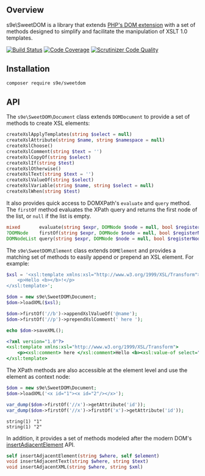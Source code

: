 ## Overview

s9e\\SweetDOM is a library that extends [PHP's DOM extension](https://www.php.net/manual/en/book.dom.php) with a set of methods designed to simplify and facilitate the manipulation of XSLT 1.0 templates.

[![Build Status](https://travis-ci.org/s9e/SweetDOM.svg?branch=master)](https://travis-ci.org/s9e/SweetDOM)
[![Code Coverage](https://scrutinizer-ci.com/g/s9e/SweetDOM/badges/coverage.png?b=master)](https://scrutinizer-ci.com/g/s9e/SweetDOM/?branch=master)
[![Scrutinizer Code Quality](https://scrutinizer-ci.com/g/s9e/SweetDOM/badges/quality-score.png?b=master)](https://scrutinizer-ci.com/g/s9e/SweetDOM/?branch=master)


## Installation

```bash
composer require s9e/sweetdom
```


## API

The `s9e\SweetDOM\Document` class extends `DOMDocument` to provide a set of methods to create XSL elements:
```php
createXslApplyTemplates(string $select = null)
createXslAttribute(string $name, string $namespace = null)
createXslChoose()
createXslComment(string $text = '')
createXslCopyOf(string $select)
createXslIf(string $test)
createXslOtherwise()
createXslText(string $text = '')
createXslValueOf(string $select)
createXslVariable(string $name, string $select = null)
createXslWhen(string $test)
```

It also provides quick access to DOMXPath's `evaluate` and `query` method. The `firstOf` method evaluates the XPath query and returns the first node of the list, or `null` if the list is empty.
```php
mixed       evaluate(string $expr, DOMNode $node = null, bool $registerNodeNS = true)
?DOMNode    firstOf(string $expr, DOMNode $node = null, bool $registerNodeNS = true)
DOMNodeList query(string $expr, DOMNode $node = null, bool $registerNodeNS = true)
```

The `s9e\SweetDOM\Element` class extends `DOMElement` and provides a matching set of methods to easily append or prepend an XSL element. For example:

```php
$xsl = '<xsl:template xmlns:xsl="http://www.w3.org/1999/XSL/Transform">
    <p>Hello <b></b>!</p>
</xsl:template>';

$dom = new s9e\SweetDOM\Document;
$dom->loadXML($xsl);

$dom->firstOf('//b')->appendXslValueOf('@name');
$dom->firstOf('//p')->prependXslComment(' here ');

echo $dom->saveXML();
```
```xsl
<?xml version="1.0"?>
<xsl:template xmlns:xsl="http://www.w3.org/1999/XSL/Transform">
    <p><xsl:comment> here </xsl:comment>Hello <b><xsl:value-of select="@name"/></b>!</p>
</xsl:template>
```

The XPath methods are also accessible at the element level and use the element as context node:
```php
$dom = new s9e\SweetDOM\Document;
$dom->loadXML('<x id="1"><x id="2"/></x>');

var_dump($dom->firstOf('//x')->getAttribute('id'));
var_dump($dom->firstOf('//x')->firstOf('x')->getAttribute('id'));
```
```
string(1) "1"
string(1) "2"
```

In addition, it provides a set of methods modeled after the modern DOM's [insertAdjacentElement](https://developer.mozilla.org/en-US/docs/Web/API/Element/insertAdjacentElement) API.

```php
self insertAdjacentElement(string $where, self $element)
void insertAdjacentText(string $where, string $text)
void insertAdjacentXML(string $where, string $xml)
```
